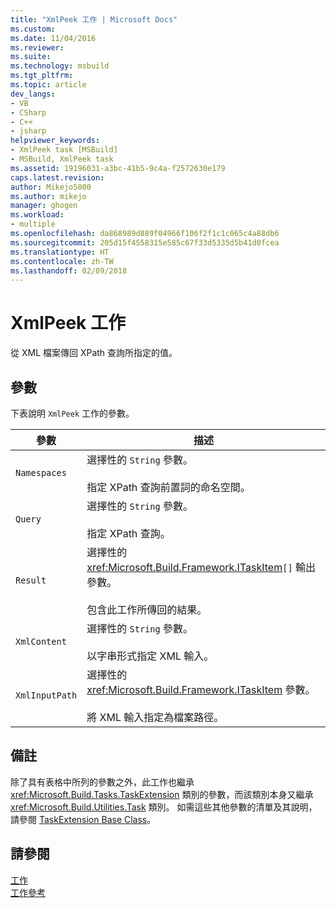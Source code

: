 ```yaml
---
title: "XmlPeek 工作 | Microsoft Docs"
ms.custom: 
ms.date: 11/04/2016
ms.reviewer: 
ms.suite: 
ms.technology: msbuild
ms.tgt_pltfrm: 
ms.topic: article
dev_langs:
- VB
- CSharp
- C++
- jsharp
helpviewer_keywords:
- XmlPeek task [MSBuild]
- MSBuild, XmlPeek task
ms.assetid: 19196031-a3bc-41b5-9c4a-f2572630e179
caps.latest.revision: 
author: Mikejo5000
ms.author: mikejo
manager: ghogen
ms.workload:
- multiple
ms.openlocfilehash: da868989d889f04966f106f2f1c1c065c4a88db6
ms.sourcegitcommit: 205d15f4558315e585c67f33d5335d5b41d0fcea
ms.translationtype: HT
ms.contentlocale: zh-TW
ms.lasthandoff: 02/09/2018
---
```

# <a name="xmlpeek-task"></a>XmlPeek 工作
從 XML 檔案傳回 XPath 查詢所指定的值。  
  
## <a name="parameters"></a>參數  
 下表說明 `XmlPeek` 工作的參數。  
  
|參數|描述|  
|---------------|-----------------|  
|`Namespaces`|選擇性的 `String` 參數。<br /><br /> 指定 XPath 查詢前置詞的命名空間。|  
|`Query`|選擇性的 `String` 參數。<br /><br /> 指定 XPath 查詢。|  
|`Result`|選擇性的 <xref:Microsoft.Build.Framework.ITaskItem>`[]` 輸出參數。<br /><br /> 包含此工作所傳回的結果。|  
|`XmlContent`|選擇性的 `String` 參數。<br /><br /> 以字串形式指定 XML 輸入。|  
|`XmlInputPath`|選擇性的 <xref:Microsoft.Build.Framework.ITaskItem> 參數。<br /><br /> 將 XML 輸入指定為檔案路徑。|  
  
## <a name="remarks"></a>備註  
 除了具有表格中所列的參數之外，此工作也繼承 <xref:Microsoft.Build.Tasks.TaskExtension> 類別的參數，而該類別本身又繼承 <xref:Microsoft.Build.Utilities.Task> 類別。 如需這些其他參數的清單及其說明，請參閱 [TaskExtension Base Class](../msbuild/taskextension-base-class.md)。  
  
## <a name="see-also"></a>請參閱  
 [工作](../msbuild/msbuild-tasks.md)   
 [工作參考](../msbuild/msbuild-task-reference.md)
